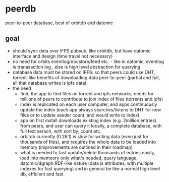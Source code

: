 # peerdb
peer-to-peer database, best of orbitdb and datomic

## goal

- should sync data over IFPS pubsub, like orbitdb, but have datomic interface and design (time travel not necessary)
- no need for orbits eventlog/docstore/feed etc. - like in datomic, eventlog is tranasaction log , else is high level abstraction for querying
- database data must be stored on IPFS: so that peers could use DHT, torrent-like benefits of downloading data peer-to-peer (partial and full, all that database writes is ipfs data)
- the need 
  - find, the app to find files on torrent and ipfs networks, needs for millions of peers to contribute to join index of files (torrents and ipfs)
  - index is replicated on each user computer, and apps continuously update the index (each app always searches/listens to DHT for new files or to update seeder count, and would write to index)
  -  app on first install downloads existing index (e.g. 2million entries) from peers, and user can query it locally, a complete database, with full text serach, with sort by, count etc.
  - orbitdb currently (0.26.1) is slow for writing data (even just for thousands of files), and requires the whole data to be loaded into memory (improvements are outlined in their roadmap)
  - what is needed to fast update/delete thousands of entries easily, load into memeory only what's needed, query language, datomic/dgraph RDF-like nature (data is attributes, with multiple indexes for fast querying) and in general be like a normal high level db, efficient and fast

